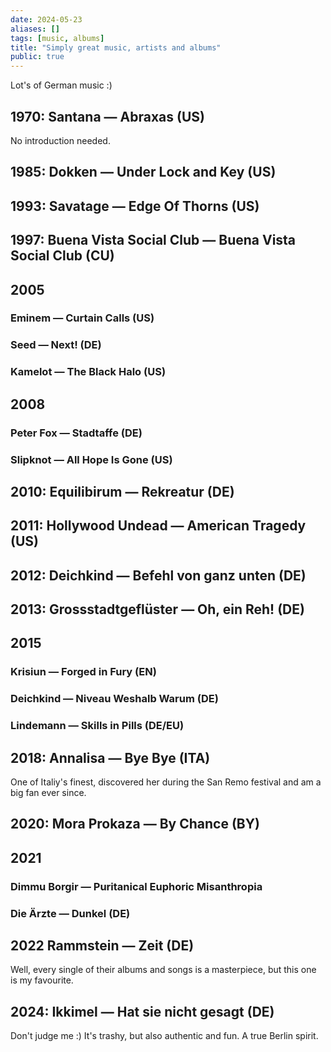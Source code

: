 ```yaml
---
date: 2024-05-23
aliases: []
tags: [music, albums]
title: "Simply great music, artists and albums"
public: true
---
```


Lot's of German music :)

## 1970: Santana — Abraxas (US)

No introduction needed.

## 1985: Dokken — Under Lock and Key (US)

## 1993: Savatage — Edge Of Thorns (US)

## 1997: Buena Vista Social Club — Buena Vista Social Club (CU)
## 2005
### Eminem — Curtain Calls (US)
### Seed — Next! (DE)

### Kamelot — The Black Halo (US)

## 2008

### Peter Fox — Stadtaffe (DE)

### Slipknot — All Hope Is Gone (US)

## 2010: Equilibirum — Rekreatur (DE)

## 2011: Hollywood Undead — American Tragedy (US)
## 2012: Deichkind — Befehl von ganz unten (DE)

## 2013: Grossstadtgeflüster — Oh, ein Reh! (DE)

## 2015

### Krisiun — Forged in Fury (EN)
### Deichkind — Niveau Weshalb Warum (DE)

### Lindemann — Skills in Pills (DE/EU)

## 2018: Annalisa — Bye Bye (ITA)

One of Italiy's finest, discovered her during the San Remo festival and am a big fan ever since.


## 2020: Mora Prokaza — By Chance (BY)
## 2021

### Dimmu Borgir — Puritanical Euphoric Misanthropia

### Die Ärzte — Dunkel (DE)
## 2022 Rammstein — Zeit (DE)

Well, every single of their albums and songs is a masterpiece, but this one is my favourite.


## 2024: Ikkimel — Hat sie nicht gesagt (DE)

Don't judge me :) It's trashy, but also authentic and fun. A true Berlin spirit.

